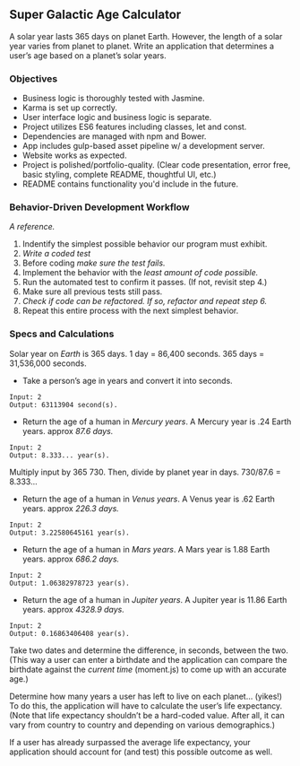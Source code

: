 ## Super Galactic Age Calculator
A solar year lasts 365 days on planet Earth. However, the length of a solar year varies from planet to planet.
Write an application that determines a user’s age based on a planet’s solar years.

### Objectives

* Business logic is thoroughly tested with Jasmine.
* Karma is set up correctly.
* User interface logic and business logic is separate.
* Project utilizes ES6 features including classes, let and const.
* Dependencies are managed with npm and Bower.
* App includes gulp-based asset pipeline w/ a development server.
* Website works as expected.
* Project is polished/portfolio-quality. (Clear code presentation, error free, basic styling, complete README, thoughtful UI, etc.)
* README contains functionality you'd include in the future.


### Behavior-Driven Development Workflow
_A reference._

1. Indentify the simplest possible behavior our program must exhibit.
2. *Write a coded test*
3. Before coding *make sure the test fails.*
4. Implement the behavior with the _least amount of code possible._
5. Run the automated test to confirm it passes. (If not, revisit step 4.)
6. Make sure all previous tests still pass.
7. *Check if code can be refactored. If so, refactor and repeat step 6.*
8. Repeat this entire process with the next simplest behavior.


### Specs and Calculations

Solar year on *Earth* is 365 days.
1 day = 86,400 seconds.
365 days = 31,536,000 seconds.

* Take a person’s age in years and convert it into seconds.

```
Input: 2
Output: 63113904 second(s).
```

* Return the age of a human in *Mercury years*.
A Mercury year is .24 Earth years.
approx *87.6 days.*

```
Input: 2
Output: 8.333... year(s).
```
Multiply input by 365
730.
Then, divide by planet year in days.
730/87.6 = 8.333...

* Return the age of a human in *Venus years*.
A Venus year is .62 Earth years.
approx *226.3 days.*

```
Input: 2
Output: 3.22580645161 year(s).
```
* Return the age of a human in *Mars years*.
A Mars year is 1.88 Earth years.
approx *686.2 days.*

```
Input: 2
Output: 1.06382978723 year(s).
```
* Return the age of a human in *Jupiter years*.
A Jupiter year is 11.86 Earth years.
approx *4328.9 days.*

```
Input: 2
Output: 0.16863406408 year(s).
```

Take two dates and determine the difference, in seconds, between the two. (This way a user can enter a birthdate and the application can compare the birthdate against the *current time* (moment.js) to come up with an accurate age.)

Determine how many years a user has left to live on each planet… (yikes!) To do this, the application will have to calculate the user’s life expectancy. (Note that life expectancy shouldn’t be a hard-coded value. After all, it can vary from country to country and depending on various demographics.)

If a user has already surpassed the average life expectancy, your application should account for (and test) this possible outcome as well.
